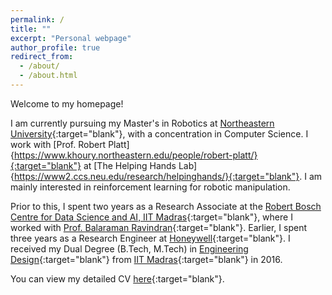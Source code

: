 ```yaml
---
permalink: /
title: ""
excerpt: "Personal webpage"
author_profile: true
redirect_from: 
  - /about/
  - /about.html
---
```

Welcome to my homepage!

I am currently pursuing my Master's in Robotics at [Northeastern University](https://www.northeastern.edu/){:target="blank"}, with a concentration in Computer Science. I work with [Prof. Robert Platt]{https://www.khoury.northeastern.edu/people/robert-platt/}{:target="blank"} at [The Helping Hands Lab]{https://www2.ccs.neu.edu/research/helpinghands/}{:target="blank"}. I am mainly interested in reinforcement learning for robotic manipulation.

Prior to this, I spent two years as a Research Associate at the [Robert Bosch Centre for Data Science and AI, IIT Madras](https://rbcdsai.iitm.ac.in/){:target="blank"}, where I worked with [Prof. Balaraman Ravindran](https://www.cse.iitm.ac.in/~ravi/){:target="blank"}. Earlier, I spent three years as a Research Engineer at [Honeywell](https://www.honeywell.com){:target="blank"}. I received my Dual Degree (B.Tech, M.Tech) in [Engineering Design](https://ed.iitm.ac.in){:target="blank"} from [IIT Madras](https://www.iitm.ac.in/){:target="blank"} in 2016.

You can view my detailed CV [here](https://adi3e08.github.io/files/CV_Adithya_Ramesh.pdf){:target="blank"}.

<!-- robot learning, i. e, endowing robots with the ability to learn to carry out complex tasks in the physical world. To this end, I am interested in deep learning and reinforcement learning (RL). In particular, I am interested in RL. Currently, I work on physics-informed model-based RL. -->
